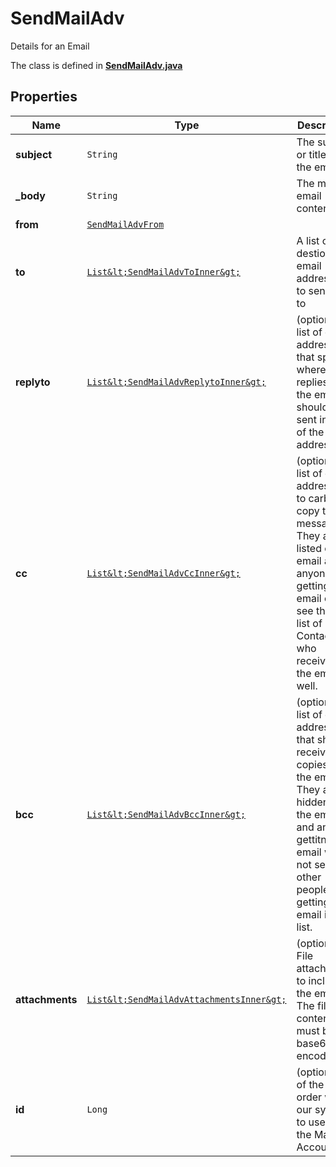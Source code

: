 

# SendMailAdv

Details for an Email

The class is defined in **[SendMailAdv.java](../../src/main/java/org/openapitools/model/SendMailAdv.java)**

## Properties

Name | Type | Description | Notes
------------ | ------------- | ------------- | -------------
**subject** | `String` | The subject or title of the email | 
**_body** | `String` | The main email contents. | 
**from** | [`SendMailAdvFrom`](SendMailAdvFrom.md) |  | 
**to** | [`List&lt;SendMailAdvToInner&gt;`](SendMailAdvToInner.md) | A list of destionation email addresses to send this to | 
**replyto** | [`List&lt;SendMailAdvReplytoInner&gt;`](SendMailAdvReplytoInner.md) | (optional) A list of email addresses that specify where replies to the email should be sent instead of the _from_ address. |  [optional property]
**cc** | [`List&lt;SendMailAdvCcInner&gt;`](SendMailAdvCcInner.md) | (optional) A list of email addresses to carbon copy this message to.  They are listed on the email and anyone getting the email can see this full list of Contacts who received the email as well. |  [optional property]
**bcc** | [`List&lt;SendMailAdvBccInner&gt;`](SendMailAdvBccInner.md) | (optional) list of email addresses that should receive copies of the email.  They are hidden on the email and anyone gettitng the email would not see the other people getting the email in this list. |  [optional property]
**attachments** | [`List&lt;SendMailAdvAttachmentsInner&gt;`](SendMailAdvAttachmentsInner.md) | (optional) File attachments to include in the email.  The file contents must be base64 encoded! |  [optional property]
**id** | `Long` | (optional)  ID of the Mail order within our system to use as the Mail Account. |  [optional property]












